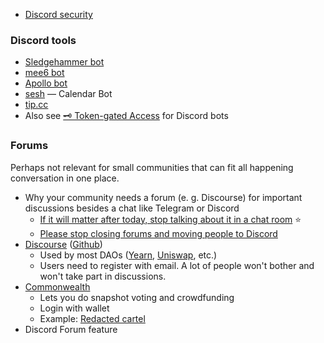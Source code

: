 
- [Discord security](https://officercia.mirror.xyz/x4nGX6YwhhmHj8TaQ53kBR5b5M1Ei_Y9_l1Vpext-Hk)

### Discord tools
- [Sledgehammer bot](https://docs.sledgehammer.app/)
- [mee6 bot](https://mee6.xyz/)
- [Apollo bot](https://apollo.fyi/)
- [sesh](https://sesh.fyi/) — Calendar Bot
- [tip.cc](https://tip.cc/)
- Also see [🗝️ Token-gated Access](Token-gated-Access) for Discord bots

### Forums
Perhaps not relevant for small communities that can fit all happening conversation in one place.
- Why your community needs a forum (e. g. Discourse) for important discussions besides a chat like Telegram or Discord
	- [If it will matter after today, stop talking about it in a chat room](https://critter.blog/2021/01/12/if-it-matters-after-today-stop-talking-about-it-in-a-chat-room/) ⭐️
	- [Please stop closing forums and moving people to Discord](https://kotaku.com/please-stop-closing-forums-and-moving-people-to-discord-1847684851)
- [Discourse](https://www.discourse.org/) ([Github](https://github.com/discourse/discourse))
	- Used by most DAOs ([Yearn](https://gov.yearn.finance/), [Uniswap](https://gov.uniswap.org/), etc.)
	- Users need to register with email. A lot of people won't bother and won't take part in discussions.
- [Commonwealth](https://commonwealth.im/)
	- Lets you do snapshot voting and crowdfunding
	- Login with wallet
	- Example: [Redacted cartel](https://commonwealth.im/redacted-cartel/)
- Discord Forum feature